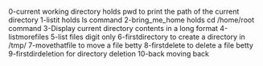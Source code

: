 0-current working directory holds pwd to print the path of the current directory
1-listit holds ls command
2-bring_me_home holds cd /home/root command
3-Display current directory contents in a long format
4-listmorefiles
5-list files digit only
6-firstdirectory to create a directory in /tmp/
7-movethatfile to move a file betty
8-firstdelete to delete a file betty
9-firstdirdeletion for directory deletion
10-back moving back 
